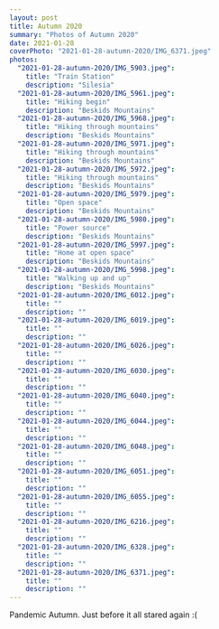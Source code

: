 ```yaml
---
layout: post
title: Autumn 2020
summary: "Photos of Autumn 2020"
date: 2021-01-28
coverPhoto: "2021-01-28-autumn-2020/IMG_6371.jpeg"
photos:
  "2021-01-28-autumn-2020/IMG_5903.jpeg":
    title: "Train Station"
    description: "Silesia"
  "2021-01-28-autumn-2020/IMG_5961.jpeg":
    title: "Hiking begin"
    description: "Beskids Mountains"
  "2021-01-28-autumn-2020/IMG_5968.jpeg":
    title: "Hiking through mountains"
    description: "Beskids Mountains"
  "2021-01-28-autumn-2020/IMG_5971.jpeg":
    title: "Hiking through mountains"
    description: "Beskids Mountains"
  "2021-01-28-autumn-2020/IMG_5972.jpeg":
    title: "Hiking through mountains"
    description: "Beskids Mountains"
  "2021-01-28-autumn-2020/IMG_5979.jpeg":
    title: "Open space"
    description: "Beskids Mountains"
  "2021-01-28-autumn-2020/IMG_5980.jpeg":
    title: "Power source"
    description: "Beskids Mountains"
  "2021-01-28-autumn-2020/IMG_5997.jpeg":
    title: "Home at open space"
    description: "Beskids Mountains"
  "2021-01-28-autumn-2020/IMG_5998.jpeg":
    title: "Walking up and up"
    description: "Beskids Mountains"
  "2021-01-28-autumn-2020/IMG_6012.jpeg":
    title: ""
    description: ""
  "2021-01-28-autumn-2020/IMG_6019.jpeg":
    title: ""
    description: ""
  "2021-01-28-autumn-2020/IMG_6026.jpeg":
    title: ""
    description: ""
  "2021-01-28-autumn-2020/IMG_6030.jpeg":
    title: ""
    description: ""
  "2021-01-28-autumn-2020/IMG_6040.jpeg":
    title: ""
    description: ""
  "2021-01-28-autumn-2020/IMG_6044.jpeg":
    title: ""
    description: ""
  "2021-01-28-autumn-2020/IMG_6048.jpeg":
    title: ""
    description: ""
  "2021-01-28-autumn-2020/IMG_6051.jpeg":
    title: ""
    description: ""
  "2021-01-28-autumn-2020/IMG_6055.jpeg":
    title: ""
    description: ""
  "2021-01-28-autumn-2020/IMG_6216.jpeg":
    title: ""
    description: ""
  "2021-01-28-autumn-2020/IMG_6328.jpeg":
    title: ""
    description: ""
  "2021-01-28-autumn-2020/IMG_6371.jpeg":
    title: ""
    description: ""
---
```


Pandemic Autumn. Just before it all stared again :(
